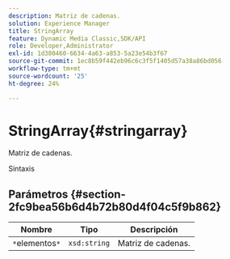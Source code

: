 ```yaml
---
description: Matriz de cadenas.
solution: Experience Manager
title: StringArray
feature: Dynamic Media Classic,SDK/API
role: Developer,Administrator
exl-id: 1d380460-6634-4a63-a853-5a23e54b3f67
source-git-commit: 1ec8b59f442eb96c6c3f5f1405d57a38a86bd056
workflow-type: tm+mt
source-wordcount: '25'
ht-degree: 24%

---
```


# StringArray{#stringarray}

Matriz de cadenas.

Sintaxis

## Parámetros {#section-2fc9bea56b6d4b72b80d4f04c5f9b862}

| Nombre | Tipo | Descripción |
|---|---|---|
| `*`elementos`*` | `xsd:string` | Matriz de cadenas. |
